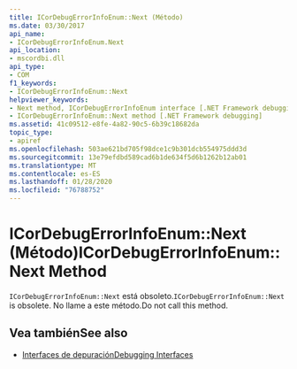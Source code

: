 ```yaml
---
title: ICorDebugErrorInfoEnum::Next (Método)
ms.date: 03/30/2017
api_name:
- ICorDebugErrorInfoEnum.Next
api_location:
- mscordbi.dll
api_type:
- COM
f1_keywords:
- ICorDebugErrorInfoEnum::Next
helpviewer_keywords:
- Next method, ICorDebugErrorInfoEnum interface [.NET Framework debugging]
- ICorDebugErrorInfoEnum::Next method [.NET Framework debugging]
ms.assetid: 41c09512-e8fe-4a82-90c5-6b39c18682da
topic_type:
- apiref
ms.openlocfilehash: 503ae621bd705f98dce1c9b301dcb554975ddd3d
ms.sourcegitcommit: 13e79efdbd589cad6b1de634f5d6b1262b12ab01
ms.translationtype: MT
ms.contentlocale: es-ES
ms.lasthandoff: 01/28/2020
ms.locfileid: "76788752"
---
```

# <a name="icordebugerrorinfoenumnext-method"></a><span data-ttu-id="a1efe-102">ICorDebugErrorInfoEnum::Next (Método)</span><span class="sxs-lookup"><span data-stu-id="a1efe-102">ICorDebugErrorInfoEnum::Next Method</span></span>
<span data-ttu-id="a1efe-103">`ICorDebugErrorInfoEnum::Next` está obsoleto.</span><span class="sxs-lookup"><span data-stu-id="a1efe-103">`ICorDebugErrorInfoEnum::Next` is obsolete.</span></span> <span data-ttu-id="a1efe-104">No llame a este método.</span><span class="sxs-lookup"><span data-stu-id="a1efe-104">Do not call this method.</span></span>  
  
## <a name="see-also"></a><span data-ttu-id="a1efe-105">Vea también</span><span class="sxs-lookup"><span data-stu-id="a1efe-105">See also</span></span>

- [<span data-ttu-id="a1efe-106">Interfaces de depuración</span><span class="sxs-lookup"><span data-stu-id="a1efe-106">Debugging Interfaces</span></span>](debugging-interfaces.md)
